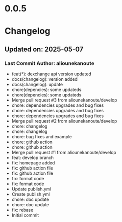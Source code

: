 # 0.0.5

# Changelog

## Updated on: 2025-05-07
### Last Commit Author: aliounekanoute

- feat(*): dexchange api version updated
- docs(changelog): version added
- docs(changelog): update
- chore(depencies): some updateds
- chore(depencies): some updateds
- Merge pull request #3 from aliounekanoute/develop
- chore: dependencies upgrades and bug fixes
- chore: dependencies upgrades and bug fixes
- chore: dependencies upgrades and bug fixes
- Merge pull request #2 from aliounekanoute/develop
- chore: changelog
- chore: changelog
- chore: bug fixes and example
- chore: github action
- chore: github action
- Merge pull request #1 from aliounekanoute/develop
- feat: develop branch
- fix: homepage added
- fix: github action file
- fix: github action file
- fix: format code
- fix: format code
- Update publish.yml
- Create publish.yml
- chore: doc update
- chore: doc update
- fix: rebase
- Initial commit

